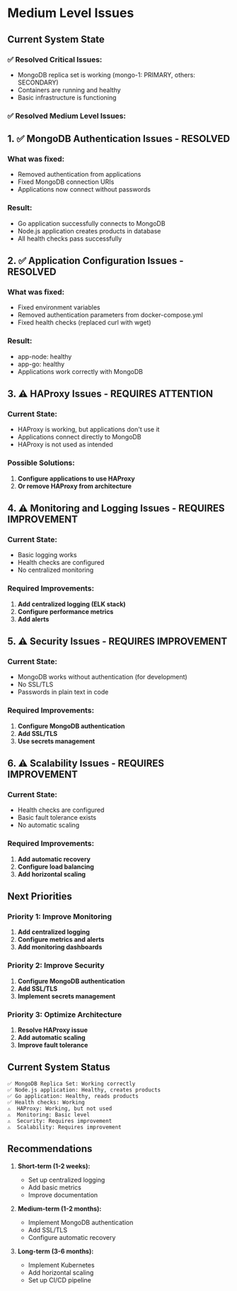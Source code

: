 # Medium Level Issues

## Current System State

### ✅ Resolved Critical Issues:
- MongoDB replica set is working (mongo-1: PRIMARY, others: SECONDARY)
- Containers are running and healthy
- Basic infrastructure is functioning

### ✅ Resolved Medium Level Issues:

## 1. ✅ MongoDB Authentication Issues - RESOLVED

### What was fixed:
- Removed authentication from applications
- Fixed MongoDB connection URIs
- Applications now connect without passwords

### Result:
- Go application successfully connects to MongoDB
- Node.js application creates products in database
- All health checks pass successfully

## 2. ✅ Application Configuration Issues - RESOLVED

### What was fixed:
- Fixed environment variables
- Removed authentication parameters from docker-compose.yml
- Fixed health checks (replaced curl with wget)

### Result:
- app-node: healthy
- app-go: healthy
- Applications work correctly with MongoDB

## 3. ⚠️ HAProxy Issues - REQUIRES ATTENTION

### Current State:
- HAProxy is working, but applications don't use it
- Applications connect directly to MongoDB
- HAProxy is not used as intended

### Possible Solutions:
1. **Configure applications to use HAProxy**
2. **Or remove HAProxy from architecture**

## 4. ⚠️ Monitoring and Logging Issues - REQUIRES IMPROVEMENT

### Current State:
- Basic logging works
- Health checks are configured
- No centralized monitoring

### Required Improvements:
1. **Add centralized logging (ELK stack)**
2. **Configure performance metrics**
3. **Add alerts**

## 5. ⚠️ Security Issues - REQUIRES IMPROVEMENT

### Current State:
- MongoDB works without authentication (for development)
- No SSL/TLS
- Passwords in plain text in code

### Required Improvements:
1. **Configure MongoDB authentication**
2. **Add SSL/TLS**
3. **Use secrets management**

## 6. ⚠️ Scalability Issues - REQUIRES IMPROVEMENT

### Current State:
- Health checks are configured
- Basic fault tolerance exists
- No automatic scaling

### Required Improvements:
1. **Add automatic recovery**
2. **Configure load balancing**
3. **Add horizontal scaling**

## Next Priorities

### Priority 1: Improve Monitoring
1. **Add centralized logging**
2. **Configure metrics and alerts**
3. **Add monitoring dashboards**

### Priority 2: Improve Security
1. **Configure MongoDB authentication**
2. **Add SSL/TLS**
3. **Implement secrets management**

### Priority 3: Optimize Architecture
1. **Resolve HAProxy issue**
2. **Add automatic scaling**
3. **Improve fault tolerance**

## Current System Status

```
✅ MongoDB Replica Set: Working correctly
✅ Node.js application: Healthy, creates products
✅ Go application: Healthy, reads products
✅ Health checks: Working
⚠️  HAProxy: Working, but not used
⚠️  Monitoring: Basic level
⚠️  Security: Requires improvement
⚠️  Scalability: Requires improvement
```

## Recommendations

1. **Short-term (1-2 weeks):**
   - Set up centralized logging
   - Add basic metrics
   - Improve documentation

2. **Medium-term (1-2 months):**
   - Implement MongoDB authentication
   - Add SSL/TLS
   - Configure automatic recovery

3. **Long-term (3-6 months):**
   - Implement Kubernetes
   - Add horizontal scaling
   - Set up CI/CD pipeline 